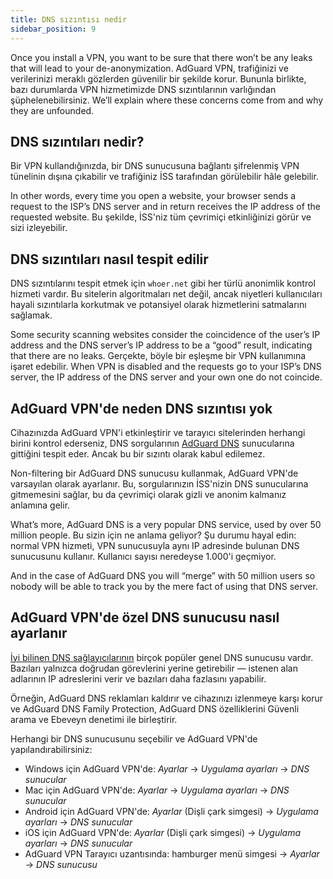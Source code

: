 ```yaml
---
title: DNS sızıntısı nedir
sidebar_position: 9
---
```


Once you install a VPN, you want to be sure that there won’t be any leaks that will lead to your de-anonymization. AdGuard VPN, trafiğinizi ve verilerinizi meraklı gözlerden güvenilir bir şekilde korur. Bununla birlikte, bazı durumlarda VPN hizmetimizde DNS sızıntılarının varlığından şüphelenebilirsiniz. We’ll explain where these concerns come from and why they are unfounded.

## DNS sızıntıları nedir?

Bir VPN kullandığınızda, bir DNS sunucusuna bağlantı şifrelenmiş VPN tünelinin dışına çıkabilir ve trafiğiniz İSS tarafından görülebilir hâle gelebilir.

In other words, every time you open a website, your browser sends a request to the ISP’s DNS server and in return receives the IP address of the requested website. Bu şekilde, İSS'niz tüm çevrimiçi etkinliğinizi görür ve sizi izleyebilir.

## DNS sızıntıları nasıl tespit edilir

DNS sızıntılarını tespit etmek için `whoer.net` gibi her türlü anonimlik kontrol hizmeti vardır. Bu sitelerin algoritmaları net değil, ancak niyetleri kullanıcıları hayali sızıntılarla korkutmak ve potansiyel olarak hizmetlerini satmalarını sağlamak.

Some security scanning websites consider the coincidence of the user’s IP address and the DNS server’s IP address to be a “good” result, indicating that there are no leaks. Gerçekte, böyle bir eşleşme bir VPN kullanımına işaret edebilir. When VPN is disabled and the requests go to your ISP’s DNS server, the IP address of the DNS server and your own one do not coincide.

## AdGuard VPN'de neden DNS sızıntısı yok

Cihazınızda AdGuard VPN'i etkinleştirir ve tarayıcı sitelerinden herhangi birini kontrol ederseniz, DNS sorgularının [AdGuard DNS](https://adguard-dns.io) sunucularına gittiğini tespit eder. Ancak bu bir sızıntı olarak kabul edilemez.

Non-filtering bir AdGuard DNS sunucusu kullanmak, AdGuard VPN'de varsayılan olarak ayarlanır. Bu, sorgularınızın İSS'nizin DNS sunucularına gitmemesini sağlar, bu da çevrimiçi olarak gizli ve anonim kalmanız anlamına gelir.

What’s more, AdGuard DNS is a very popular DNS service, used by over 50 million people. Bu sizin için ne anlama geliyor? Şu durumu hayal edin: normal VPN hizmeti, VPN sunucusuyla aynı IP adresinde bulunan DNS sunucusunu kullanır. Kullanıcı sayısı neredeyse 1.000'i geçmiyor.

And in the case of AdGuard DNS you will “merge” with 50 million users so nobody will be able to track you by the mere fact of using that DNS server.

## AdGuard VPN'de özel DNS sunucusu nasıl ayarlanır

[İyi bilinen DNS sağlayıcılarının](https://adguard-dns.io/kb/general/dns-providers) birçok popüler genel DNS sunucusu vardır. Bazıları yalnızca doğrudan görevlerini yerine getirebilir — istenen alan adlarının IP adreslerini verir ve bazıları daha fazlasını yapabilir.

Örneğin, AdGuard DNS reklamları kaldırır ve cihazınızı izlenmeye karşı korur ve AdGuard DNS Family Protection, AdGuard DNS özelliklerini Güvenli arama ve Ebeveyn denetimi ile birleştirir.

Herhangi bir DNS sunucusunu seçebilir ve AdGuard VPN'de yapılandırabilirsiniz:

- Windows için AdGuard VPN'de: *Ayarlar* → *Uygulama ayarları* → *DNS sunucular*
- Mac için AdGuard VPN'de: *Ayarlar* → *Uygulama ayarları* → *DNS sunucular*
- Android için AdGuard VPN'de: *Ayarlar* (Dişli çark simgesi) → *Uygulama ayarları* → *DNS sunucular*
- iOS için AdGuard VPN'de: *Ayarlar* (Dişli çark simgesi) → *Uygulama ayarları* → *DNS sunucular*
- AdGuard VPN Tarayıcı uzantısında: hamburger menü simgesi → *Ayarlar* → *DNS sunucusu*
